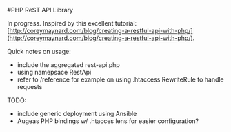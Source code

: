 #PHP ReST API Library

In progress. Inspired by this excellent tutorial: [http://coreymaynard.com/blog/creating-a-restful-api-with-php/](http://coreymaynard.com/blog/creating-a-restful-api-with-php/).

Quick notes on usage:
* include the aggregated rest-api.php
* using namepsace RestApi
* refer to /reference for example on using .htaccess RewriteRule to handle requests

TODO:
* include generic deployment using Ansible
* Augeas PHP bindings w/ .htacces lens for easier configuration?
